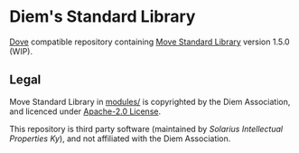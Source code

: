 # Diem's Standard Library
[Dove](https://github.com/pontem-network/move-tools) compatible repository containing [Move Standard Library](https://github.com/diem/diem/tree/release-1.5/language/move-stdlib) version 1.5.0 (WIP).

## Legal
Move Standard Library in [modules/](modules/) is copyrighted by the Diem Association, and licenced under [Apache-2.0 License](https://github.com/diem/diem/blob/main/LICENSE).

This repository is third party software (maintained by *Solarius Intellectual Properties Ky*), and not affiliated with the Diem Association.
